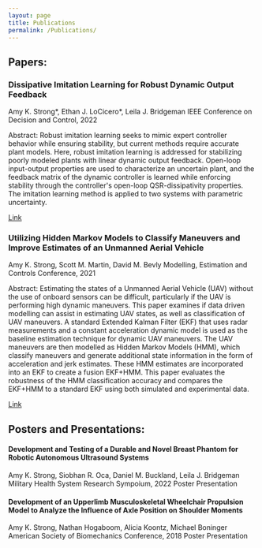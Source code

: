 ```yaml
---
layout: page
title: Publications
permalink: /Publications/
---
```


## Papers:

### Dissipative Imitation Learning for Robust Dynamic Output Feedback
Amy K. Strong*, Ethan J. LoCicero*, Leila J. Bridgeman
IEEE Conference on Decision and Control, 2022

Abstract: 
Robust imitation learning seeks to mimic expert controller behavior while ensuring stability, but current methods require accurate plant models. Here, robust imitation learning is addressed for stabilizing poorly modeled plants with linear dynamic output feedback. Open-loop input-output properties are used to characterize an uncertain plant, and the feedback matrix of the dynamic controller is learned while enforcing stability through the controller's open-loop QSR-dissipativity properties. The imitation learning method is applied to two systems with parametric uncertainty.

[Link](https://arxiv.org/abs/2210.00979) 

### Utilizing Hidden Markov Models to Classify Maneuvers and Improve Estimates of an Unmanned Aerial Vehicle
Amy K. Strong, Scott M. Martin, David M. Bevly
Modelling, Estimation and Controls Conference, 2021

Abstract:
Estimating the states of a Unmanned Aerial Vehicle (UAV) without the use of onboard sensors can be difficult, particularly if the UAV is performing high dynamic maneuvers. This paper examines if data driven modelling can assist in estimating UAV states, as well as classification of UAV maneuvers. A standard Extended Kalman Filter (EKF) that uses radar measurements and a constant acceleration dynamic model is used as the baseline estimation technique for dynamic UAV maneuvers. The UAV maneuvers are then modelled as Hidden Markov Models (HMM), which classify maneuvers and generate additional state information in the form of acceleration and jerk estimates. These HMM estimates are incorporated into an EKF to create a fusion EKF+HMM. This paper evaluates the robustness of the HMM classification accuracy and compares the EKF+HMM to a standard EKF using both simulated and experimental data.

[Link](https://www.sciencedirect.com/science/article/pii/S2405896321022588)



## Posters and Presentations:

#### Development and Testing of a Durable and Novel Breast Phantom for Robotic Autonomous Ultrasound Systems
Amy K. Strong, Siobhan R. Oca, Daniel M. Buckland, Leila J. Bridgeman
Military Health System Research Sympoium, 2022 
Poster Presentation

#### Development of an Upperlimb Musculoskeletal Wheelchair Propulsion Model to Analyze the Influence of Axle Position on Shoulder Moments
Amy K. Strong, Nathan Hogaboom, Alicia Koontz, Michael Boninger
American Society of Biomechanics Conference, 2018
Poster Presentation
